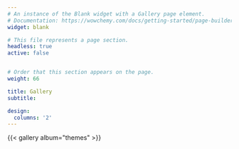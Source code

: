 ```yaml
---
# An instance of the Blank widget with a Gallery page element.
# Documentation: https://wowchemy.com/docs/getting-started/page-builder/
widget: blank

# This file represents a page section.
headless: true
active: false


# Order that this section appears on the page.
weight: 66

title: Gallery
subtitle:

design:
  columns: '2'
---
```


{{< gallery album="themes" >}}
